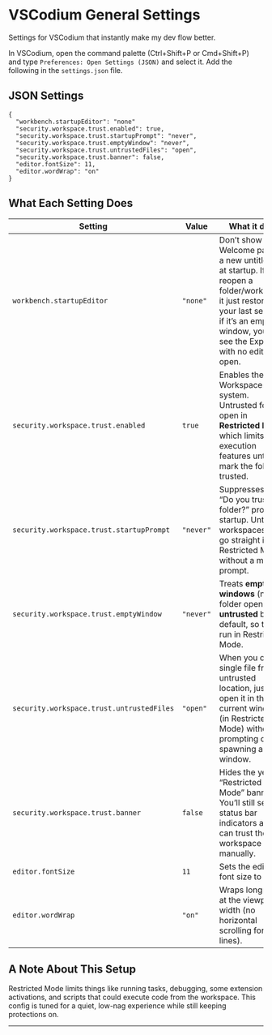 # VSCodium General Settings

Settings for VSCodium that instantly make my dev flow better.

In VSCodium, open the command palette (Ctrl+Shift+P or Cmd+Shift+P) and type `Preferences: Open Settings (JSON)` and select it. Add the following in the `settings.json` file.

## JSON Settings

```
{
  "workbench.startupEditor": "none"
  "security.workspace.trust.enabled": true,
  "security.workspace.trust.startupPrompt": "never",
  "security.workspace.trust.emptyWindow": "never",
  "security.workspace.trust.untrustedFiles": "open",
  "security.workspace.trust.banner": false,
  "editor.fontSize": 11,
  "editor.wordWrap": "on"
}
```

## What Each Setting Does

| Setting                                   | Value     | What it does                                                                                                                                                                                               |
| ----------------------------------------- | --------- | ---------------------------------------------------------------------------------------------------------------------------------------------------------------------------------------------------------- |
| `workbench.startupEditor`                 | `"none"`  | Don’t show the Welcome page or a new untitled file at startup. If you reopen a folder/workspace, it just restores your last session; if it’s an empty window, you’ll see the Explorer with no editor open. |
| `security.workspace.trust.enabled`        | `true`    | Enables the Workspace Trust system. Untrusted folders open in **Restricted Mode**, which limits code execution features until you mark the folder as trusted.                                              |
| `security.workspace.trust.startupPrompt`  | `"never"` | Suppresses the “Do you trust this folder?” prompt at startup. Untrusted workspaces will go straight into Restricted Mode without a modal prompt.                                                           |
| `security.workspace.trust.emptyWindow`    | `"never"` | Treats **empty windows** (no folder open) as **untrusted** by default, so they run in Restricted Mode.                                                                                                     |
| `security.workspace.trust.untrustedFiles` | `"open"`  | When you open a single file from an untrusted location, just open it in the current window (in Restricted Mode) without prompting or spawning a new window.                                                |
| `security.workspace.trust.banner`         | `false`   | Hides the yellow “Restricted Mode” banner. You’ll still see status bar indicators and can trust the workspace manually.                                                                                    |
| `editor.fontSize`                         | `11`      | Sets the editor font size to 11 px.                                                                                                                                                                        |
| `editor.wordWrap`                         | `"on"`    | Wraps long lines at the viewport width (no horizontal scrolling for long lines).                                                                                                                           |

## A Note About This Setup

Restricted Mode limits things like running tasks, debugging, some extension activations, and scripts that could execute code from the workspace. This config is tuned for a quiet, low-nag experience while still keeping protections on.

___
